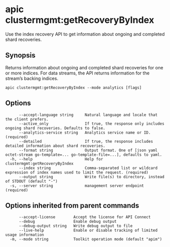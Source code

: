 # apic clustermgmt:getRecoveryByIndex

Use the index recovery API to get information about ongoing and completed shard recoveries.

## Synopsis

Returns information about ongoing and completed shard recoveries for one or more indices. For data streams, the API returns information for the stream’s backing indices.

```
apic clustermgmt:getRecoveryByIndex --mode analytics [flags]
```

## Options

```
      --accept-language string     Natural language and locale that the client prefers.
      --active_only                If true, the response only includes ongoing shard recoveries. Defaults to false.
      --analytics-service string   Analytics service name or ID. (required)
      --detailed                   If true, the response includes detailed information about shard recoveries.
      --format string              Output format. One of [json yaml octet-stream go-template=... go-template-file=...], defaults to yaml.
  -h, --help                       Help for clustermgmt:getRecoveryByIndex
      --index string               Comma-separated list or wildcard expression of index names used to limit the request. (required)
      --output string              Write file(s) to directory, instead of STDOUT (default "-")
  -s, --server string              management server endpoint (required)
```

## Options inherited from parent commands

```
      --accept-license        Accept the license for API Connect
      --debug                 Enable debug output
      --debug-output string   Write debug output to file
      --live-help             Enable or disable tracking of limited usage information
  -m, --mode string           Toolkit operation mode (default "apim")
```
